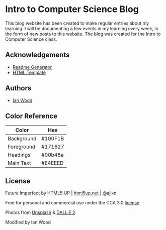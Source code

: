
# Intro to Computer Science Blog

This blog website has been created to make regular entries about my learning. I will be documenting a few events in my learning every week, in the form of new posts to this website. The blog was created for the Intro to Computer Science class.



## Acknowledgements

 - [Readme Generator](https://awesomeopensource.com/project/elangosundar/readme.so)
 - [HTML Template](https://html5up.net/)
## Authors

- [Ian Wood](https://github.com/Dev-Wood)

## Color Reference

| Color             | Hex                                                                |
| ----------------- | ------------------------------------------------------------------ |
| Background |  #100F1B |
| Foreground |  #171627 |
| Headings |  #00b48a |
| Main Text | #E4EEED |


## License

Future Imperfect by HTML5 UP | [html5up.net](html5up.net) | @ajlkn

Free for personal and commercial use under the CCA 3.0 [license](html5up.net/license)

Photos from [Unsplash](https://unsplash.com/) & [DALL·E 2]([https://unsplash.com/](https://openai.com/dall-e-2)https://openai.com/dall-e-2)

Modified by Ian Wood
